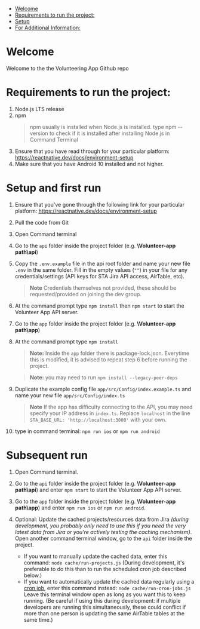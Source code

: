 - [Welcome](#welcome)
- [Requirements to run the project:](#requirements-to-run-the-project)
- [Setup](#setup)
- [For Additional Information:](#for-additional-information)

# Welcome

Welcome to the the Volunteering App Github repo

# Requirements to run the project:
       
1. Node.js LTS release         
2. npm     
   >npm usually is installed when Node.js is installed. type npm --version to check if it is installed after installing Node.js in Command Terminal 
3. Ensure that you have read through for your particular platform: https://reactnative.dev/docs/environment-setup
4. Make sure that you have Android 10 installed and not higher.

# Setup and first run 

1. Ensure that you've gone through the following link for your particular platform: https://reactnative.dev/docs/environment-setup

2. Pull the code from Git

3. Open Command terminal

4. Go to the `api` folder inside the project folder (e.g. **\Volunteer-app path\api**)

5. Copy the `.env.example` file in the api root folder and name your new file `.env` in the same folder. Fill in the empty values (`""`) in your file for any credentials/settings (API keys for STA Jira API access, AirTable, etc).
    >**Note** Credentials themselves not provided, these should be requested/provided on joining the dev group.

6. At the command prompt type `npm install` then `npm start` to start the Volunteer App API server.

7. Go to the `app` folder inside the project folder (e.g. **\Volunteer-app path\app**)

8. At the command prompt type `npm install`
    >**Note:** Inside the `app` folder there is package-lock.json. Everytime this is modified, it is advised to repeat step 6 before  running the project.

    >**Note:** you may need to run `npm install --legacy-peer-deps`

9. Duplicate the example config file `app/src/Config/index.example.ts` and name your new file `app/src/Config/index.ts`
    >**Note** If the app has difficulty connecting to the API, you may need specify your IP address in `index.ts`. Replace `localhost` in the line `STA_BASE_URL: 'http://localhost:3000'` with your own.

10. type in command terminal: `npm run ios` or `npm run android`

# Subsequent run

1. Open Command terminal.

2. Go to the `api` folder inside the project folder (e.g. **\Volunteer-app path\api**) and enter `npm start` to start the Volunteer App API server.

3. Go to the `app` folder inside the project folder (e.g. **\Volunteer-app path\app**) and enter `npm run ios` or `npm run android`.

4. Optional: Update the cached projects/resources data from Jira *(during development, you probably only need to use this if you need the very latest data from Jira or you're actively testing the caching mechanism)*.  Open another command terminal window, go to the `api` folder inside the project.
    - If you want to manually update the cached data, enter this command: `node cache/run-projects.js` (During development, it's preferable to do this than to run the scheduled cron job described below.)
    - If you want to automatically update the cached data regularly using a [cron job](https://en.wikipedia.org/wiki/Cron), enter this command instead: `node cache/run-cron-jobs.js`  Leave this terminal window open as long as you want this to keep running.  (Be careful if using this during development: if multiple developers are running this simultaneously, these could conflict if more than one person is updating the same AirTable tables at the same time.)
